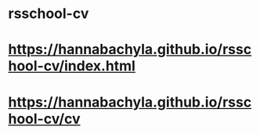 # rsschool-cv
# https://hannabachyla.github.io/rsschool-cv/index.html
# https://hannabachyla.github.io/rsschool-cv/cv
